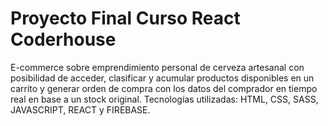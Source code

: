 # Proyecto Final Curso React Coderhouse
E-commerce sobre emprendimiento personal de cerveza artesanal con posibilidad de acceder, clasificar y acumular productos disponibles en un carrito y generar orden de compra con los datos del comprador en tiempo real en base a un stock original.
Tecnologías utilizadas: HTML, CSS, SASS, JAVASCRIPT, REACT y FIREBASE.